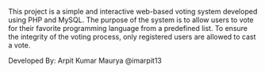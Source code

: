 This project is a simple and interactive web-based voting system developed using PHP and MySQL. The purpose of the system is to allow users to vote for their favorite programming language from a predefined list. To ensure the integrity of the voting process, only registered users are allowed to cast a vote.

Developed By: Arpit Kumar Maurya @imarpit13
